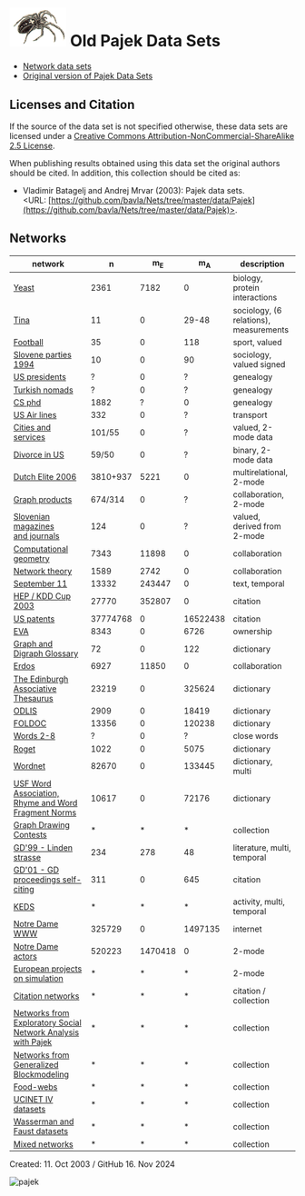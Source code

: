 
  

# <img src="pajek.gif" width=100>   Old Pajek Data Sets 

  * [Network data sets](https://github.com/bavla/Nets/tree/master/data)
  * [Original version of Pajek Data Sets](http://vlado.fmf.uni-lj.si/pub/networks/data/default.htm) 


## Licenses and Citation 


If the source of the data set is not specified otherwise, these data sets are licensed under a
[Creative Commons Attribution-NonCommercial-ShareAlike 2.5 License](http://creativecommons.org/licenses/by-nc-sa/2.5/).

When publishing results obtained using this data set the original authors should be cited.  In addition, this collection should be cited as:
  * Vladimir Batagelj  and Andrej Mrvar (2003): Pajek data sets.<br> <URL: [https://github.com/bavla/Nets/tree/master/data/Pajek](https://github.com/bavla/Nets/tree/master/data/Pajek)>.

## Networks 


| network  | n  | m<sub>E</sub> | m<sub>A</sub> | description |
| ------------------- | ------ | ------- | -------- | ------------------------- |
|[Yeast](./bio/Yeast/Yeast.md) |  2361 | 7182 | 0  | biology,<br>protein interactions |
|[Tina](./soc/Tina/Tina.md) |  11 |  0 |  29-48 | sociology, (6 relations),<br>measurements |
|[Football](./sport/Football.md) |  35 |  0 |  118 | sport, valued |
|[Slovene parties 1994](./soc/Samo/Stranke94.md) |   10 |  0 |  90 | sociology, valued signed |
|[US presidents](./ged/PRESDNTS.GED) |  ?  |  0 |   ?  | genealogy |
|[Turkish nomads](./ged/P-TUR.GED) |  ?  |  0 |  ?  | genealogy |
|[CS phd](https://github.com/bavla/Nets/raw/refs/heads/master/data/Pajek/ged/CSphd.ZIP) |  1882 |  ?  |  0 | genealogy |
|[US Air lines](./mix/USAir97.net) |    332 |       0 |  ?  | transport |
|[Cities and services](https://github.com/bavla/Nets/raw/refs/heads/master/data/Pajek/2mode/cities.zip) |  101/55 |      0 |  ?  | valued, 2-mode data|
|[Divorce in US](./2mode/divorce.net) |  59/50 |      0 |   ?  | binary, 2-mode data|
|[Dutch Elite 2006](./2mode/DutchElite.md) |    3810+937 |   5221 |      0 | multirelational, 2-mode |
|[Graph products](./2mode/sandi/Sandi.md) |  674/314 |      0 |   ?  | collaboration, 2-mode |
|[Slovenian magazines<br> and journals](./2mode/journals.md) |    124 |      0 |  ?  | valued,<br>derived from 2-mode|
|[Computational geometry](./bib/collab/Geom.md) |  7343 |  11898 |  0 | collaboration |
|[Network theory](./bib/collab/NetScience.md) |  1589 |  2742 |  0 | collaboration |
|[September 11](./CRA/terror.md) |  13332 |  243447 |      0 | text, temporal |
|[HEP / KDD Cup 2003](./bib/hep-th/hep-th.md) |  27770 |  352807 |      0 | citation |
|[US patents](./patents/Patents.md) |  37774768 |      0 |  16522438 | citation |
|[EVA](./econ/eva/eva.md) |  8343 |      0 |  6726 | ownership|
|[Graph and Digraph Glossary](./dic/TG/glossTG.md) |      72 |      0 |    122 | dictionary |
|[Erdos](./bib/Erdos/Erdos02.net) |   6927 |  11850 |      0 | collaboration |
|[The Edinburgh Associative Thesaurus](./dic/EAT/eat.md) |   23219 |      0 |  325624 | dictionary |
|[ODLIS](./dic/odlis/Odlis.md) |   2909 |      0 |  18419 | dictionary |
|[FOLDOC](./dic/foldoc/Foldoc.md) |  13356 |      0 |  120238 | dictionary |
|[Words 2-8](https://github.com/bavla/Nets/raw/refs/heads/master/data/Pajek/dic/knuth/DIC28.ZIP) |  ?  |      0 |   ?  | close words |
|[Roget](./dic/Roget/Roget.md) |   1022 |      0 |   5075 | dictionary |
|[Wordnet](./dic/wordnet/wordnet.md) |  82670 |      0 |  133445 | dictionary, multi |
|[USF Word Association,<br>Rhyme and Word Fragment Norms](./dic/FA/FreeAssoc.md) |  10617 |      0 |  72176 | dictionary |
|[Graph Drawing Contests](./gd/GD.md) |  *  |  *  |  *  | collection |
|[GD'99 - Linden strasse](https://github.com/bavla/Nets/raw/refs/heads/master/data/Pajek/gd/A99m.zip) |  234 |   278 |    48 | literature, multi, temporal|
|[GD'01 - GD proceedings self-citing](https://github.com/bavla/Nets/raw/refs/heads/master/data/Pajek/gd/A01.ZIP) |  311 |      0 |   645 | citation|
|[KEDS](./keds/KEDS.md) |    *  |    *  |    *  | activity, multi, temporal|
|[Notre Dame WWW](http://vlado.fmf.uni-lj.si/pub/networks/data/ND/NDnets.htm) |  325729 |      0 |  1497135 | internet|
|[Notre Dame actors](http://vlado.fmf.uni-lj.si/pub/networks/data/ND/NDnets.htm) |  520223 |  1470418 |  0 | 2-mode|
|[European projects on simulation](https://github.com/bavla/Nets/raw/refs/heads/master/data/Pajek/SimPro.zip) |  *  |  *  |  *  | 2-mode|
|[Citation networks](http://vlado.fmf.uni-lj.si/pub/networks/data/cite/default.htm) |   *  |   *  |   *  | citation / collection|
|[Networks from Exploratory Social Network Analysis with Pajek](./esna/README.md) |  *  |   *  |   *  | collection|
|[Networks from Generalized Blockmodeling](http://vlado.fmf.uni-lj.si/pub/networks/data/GBM/default.htm) |   *  |   *  |   *  | collection|
|[Food-webs](./bio/FoodWeb/FoodWeb.md) |  *  |  *  |   *  | collection |
|[UCINET IV datasets](./ucinet/README.md) |      *  |      *  |      *  | collection|
|[Wasserman and Faust datasets](http://vlado.fmf.uni-lj.si/pub/networks/data/WaFa/default.htm) |      *  |      *  |      *  | collection |
|[Mixed networks](http://vlado.fmf.uni-lj.si/pub/networks/data/mix/mixed.htm) |      *  |      *  |      *  | collection |


Created: 11. Oct 2003 / GitHub 16. Nov 2024

![pajek](https://github.com/user-attachments/assets/bb2bfee6-ca10-495c-9a9d-f81842828ca2)



